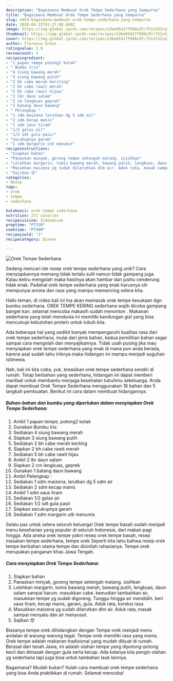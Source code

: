 ```yaml
---
description: "Bagaimana Membuat Orek Tempe Sederhana yang Sempurna"
title: "Bagaimana Membuat Orek Tempe Sederhana yang Sempurna"
slug: 4453-bagaimana-membuat-orek-tempe-sederhana-yang-sempurna
date: 2020-04-22T01:27:08.668Z
image: https://img-global.cpcdn.com/recipes/e3be65417f088c07/751x532cq70/orek-tempe-sederhana-foto-resep-utama.jpg
thumbnail: https://img-global.cpcdn.com/recipes/e3be65417f088c07/751x532cq70/orek-tempe-sederhana-foto-resep-utama.jpg
cover: https://img-global.cpcdn.com/recipes/e3be65417f088c07/751x532cq70/orek-tempe-sederhana-foto-resep-utama.jpg
author: Florence Gross
ratingvalue: 3.9
reviewcount: 3
recipeingredient:
- "1 papan tempe potong2 kotak"
- " Bumbu Iris"
- "4 siung bawang merah"
- "3 siung bawang putih"
- "2 bh cabe merah keriting"
- "2 bh cabe rawit merah"
- "5 bh cabe rawit hijau"
- "2 lbr daun salam"
- "2 cm lengkuas geprek"
- "1 batang daun bawang"
- " Pelengkap "
- "1 sdm maizena larutkan dg 5 sdm air"
- "2 sdm kecap manis"
- "1 sdm saus tiram"
- "1/2 gelas air"
- "1/2 sdt gula pasir"
- "secukupnya garam"
- "1 sdm margarin utk menumis"
recipeinstructions:
- "Siapkan bahan"
- "Panaskan minyak, goreng tempe setengah matang. sisihkan"
- "Lelehkan margarin, tumis bawang merah, bawang putih, lengkuas, daun salam sampai harum. masukkan cabe. kemudian tambahkan air, masukkan tempe yg sudah digoreng. Tunggu hingga air mendidih. beri saus tiram, kecap manis, garam, gula. Aduk rata, koreksi rasa"
- "Masukkan maizena yg sudah dilarutkan dlm air. Aduk rata, masak sampai menyatu dan air menyusut."
- "Sajikan 😍"
categories:
- Resep
tags:
- orek
- tempe
- sederhana

katakunci: orek tempe sederhana 
nutrition: 271 calories
recipecuisine: Indonesian
preptime: "PT31M"
cooktime: "PT49M"
recipeyield: "1"
recipecategory: Dinner

---
```



![Orek Tempe Sederhana](https://img-global.cpcdn.com/recipes/e3be65417f088c07/751x532cq70/orek-tempe-sederhana-foto-resep-utama.jpg)

Sedang mencari ide resep orek tempe sederhana yang unik? Cara menyiapkannya memang tidak terlalu sulit namun tidak gampang juga. Kalau keliru mengolah maka hasilnya akan hambar dan justru cenderung tidak enak. Padahal orek tempe sederhana yang enak harusnya sih mempunyai aroma dan rasa yang mampu memancing selera kita.

Hallo teman, di video kali ini Ina akan memasak orek tempe kesukaan dgn bumbu sederhana. OREK TEMPE KERING sederhana wajib dicoba gampang banget kan. selamat mencoba makasih sudah menonton . Makanan sederhana yang telah mendunia ini memiliki kandungan gizi yang bisa mencukupi kebutuhan protein untuk tubuh kita.

Ada beberapa hal yang sedikit banyak mempengaruhi kualitas rasa dari orek tempe sederhana, mulai dari jenis bahan, kedua pemilihan bahan segar sampai cara mengolah dan menyajikannya. Tidak usah pusing jika mau menyiapkan orek tempe sederhana yang enak di mana pun anda berada, karena asal sudah tahu triknya maka hidangan ini mampu menjadi suguhan istimewa.


Nah, kali ini kita coba, yuk, kreasikan orek tempe sederhana sendiri di rumah. Tetap berbahan yang sederhana, hidangan ini dapat memberi manfaat untuk membantu menjaga kesehatan tubuhmu sekeluarga. Anda dapat membuat Orek Tempe Sederhana menggunakan 18 bahan dan 5 langkah pembuatan. Berikut ini cara dalam membuat hidangannya.

<!--inarticleads1-->

##### Bahan-bahan dan bumbu yang diperlukan dalam menyiapkan Orek Tempe Sederhana:

1. Ambil 1 papan tempe, potong2 kotak
1. Gunakan  Bumbu Iris:
1. Sediakan 4 siung bawang merah
1. Siapkan 3 siung bawang putih
1. Sediakan 2 bh cabe merah keriting
1. Siapkan 2 bh cabe rawit merah
1. Sediakan 5 bh cabe rawit hijau
1. Ambil 2 lbr daun salam
1. Siapkan 2 cm lengkuas, geprek
1. Gunakan 1 batang daun bawang
1. Ambil  Pelengkap :
1. Sediakan 1 sdm maizena, larutkan dg 5 sdm air
1. Sediakan 2 sdm kecap manis
1. Ambil 1 sdm saus tiram
1. Sediakan 1/2 gelas air
1. Sediakan 1/2 sdt gula pasir
1. Siapkan secukupnya garam
1. Sediakan 1 sdm margarin utk menumis


Selalu pas untuk selera seluruh keluarga! Orek tempe basah sudah menjadi menu keseharian yang populer di seluruh Indonesia, dari makan pagi hingga. Ada aneka orek tempe yakni resep orek tempe basah, resep masakan tempe sederhana, tempe orek Seperti kita tahu bahwa resep orek tempe berbahan utama tempe dan disinilah rahasianya. Tempe orek merupakan panganan khas Jawa Tengah. 

<!--inarticleads2-->

##### Cara menyiapkan Orek Tempe Sederhana:

1. Siapkan bahan
1. Panaskan minyak, goreng tempe setengah matang. sisihkan
1. Lelehkan margarin, tumis bawang merah, bawang putih, lengkuas, daun salam sampai harum. masukkan cabe. kemudian tambahkan air, masukkan tempe yg sudah digoreng. Tunggu hingga air mendidih. beri saus tiram, kecap manis, garam, gula. Aduk rata, koreksi rasa
1. Masukkan maizena yg sudah dilarutkan dlm air. Aduk rata, masak sampai menyatu dan air menyusut.
1. Sajikan 😍


Biasanya tempe orek dihidangkan dengan Tempe orek menjadi menu andalan di warung-warung tegal. Tempe orek memiliki rasa yang manis. Orek tempe adalah makanan tradisional yang mudah dibuat di rumah. Berasal dari tanah Jawa, ini adalah olahan tempe yang dipotong-potong kecil dan dimasak dengan gula serta kecap. Ada kalanya kita pengin olahan yg sederhana tapi juga bisa untuk tambahan lauk lainnya. 

Bagaimana? Mudah bukan? Itulah cara membuat orek tempe sederhana yang bisa Anda praktikkan di rumah. Selamat mencoba!
